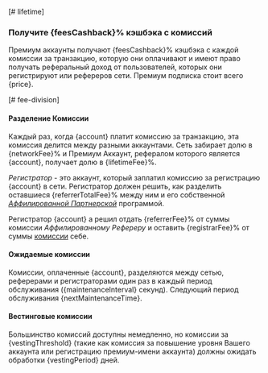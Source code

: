 [# lifetime]
### Получите {feesCashback}% кэшбэка с комиссий

Премиум аккаунты получают {feesCashback}% кэшбэка с каждой комиссии за транзакцию, которую они оплачивают и имеют право получать реферальный доход от пользователей, которых они регистрируют или рефереров сети. Премиум подписка стоит всего {price}.

[# fee-division]
#### Разделение Комиссии

Каждый раз, когда {account} платит комиссию за транзакцию, эта комиссия делится между разными аккаунтами. Сеть забирает долю в {networkFee}% и Премиум Аккаунт, рефералом которого является {account}, получает долю в {lifetimeFee}%.

*Регистратор* - это аккаунт, который заплатил комиссию за регистрацию {account} в сети. Регистратор должен решить, как разделить оставшиеся {referrerTotalFee}% между ним и его собственной *[Аффилированной Партнерской](https://how.localcoin.iss/en/latest/user_guide/accounts/referral.html)* программой.

Регистратор {account} а решил отдать {referrerFee}% от суммы комиссии *Аффилированному Рефереру* и оставить {registrarFee}% от суммы [комиссии](/explorer/fees) себе.


#### Ожидаемые комиссии

Комиссии, оплаченные {account}, разделяются между сетью, реферерами и регистраторами один раз в каждый период обслуживания ({maintenanceInterval} секунд). Следующий период обслуживания {nextMaintenanceTime}.

#### Вестинговые комиссии

Большинство комиссий доступны немедленно, но комиссии за {vestingThreshold} (такие как комиссия за повышение уровня Вашего аккаунта или регистрацию премиум-имени аккаунта) должны ожидать обработки {vestingPeriod} дней.
